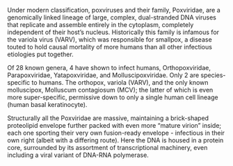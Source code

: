 Under modern classification, poxviruses and their family, Poxviridae, are a genomically linked lineage of large, complex, dual-stranded DNA viruses that replicate and assemble entirely in the cytoplasm, completely independent of their host’s nucleus. Historically this family is infamous for the variola virus (VARV), which was responsible for smallpox, a disease touted to hold causal mortality of more humans than all other infectious etiologies put together.

Of 28 known genera, 4 have shown to infect humans, Orthopoxviridae, Parapoxviridae, Yatapoxviridae, and Molluscipoxviridae. Only 2 are species-specific to humans. The orthopox, variola (VARV), and the only known molluscipox, Molluscum contagiosum (MCV); the latter of which is even more super-specific, permissive down to only a single human cell lineage (human basal keratinocyte).

Structurally all the Poxviridae are massive, maintaining a brick-shaped proteolipid envelope further packed with even more “mature virion” inside; each one sporting their very own fusion-ready envelope - infectious in their own right (albeit with a differing route). Here the DNA is housed in a protein core, surrounded by its assortment of transcriptional machinery, even including a viral variant of DNA-RNA polymerase.